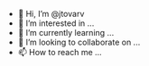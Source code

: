 - 👋 Hi, I’m @jtovarv
- 👀 I’m interested in ...
- 🌱 I’m currently learning ...
- 💞️ I’m looking to collaborate on ...
- 📫 How to reach me ...

<!---
jtovarv/jtovarv is a ✨ special ✨ repository because its `README.md` (this file) appears on your GitHub profile.
You can click the Preview link to take a look at your changes.
--->
